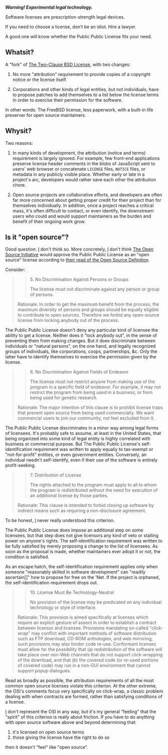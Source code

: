 ***Warning! Experimental legal technology.***

Software licenses are prescription-strength legal devices.

If you need to choose a license, don’t be an idiot. Hire a lawyer.

A good one will know whether the Public Public License fits your need.

## Whatsit?

A "fork" of [The Two-Clause BSD License], with two changes:

1. No more "attribution" requirement to provide copies of a copyright
   notice or the license itself.

2. Corporations and other kinds of legal entities, but not individuals,
   have to propose patches to add themselves to a list below the license
   terms in order to exercise their permission for the software.

[The Two-Clause BSD License]: https://spdx.org/licenses/BSD-2-Clause

In other words: The FreeBSD license, less paperwork, with a built-in
life preserver for open source maintainers.

## Whysit?

Two reasons:

1. In many kinds of development, the attribution (notice and terms)
   requirement is largely ignored. For example, few front-end
   applications preserve license header comments in the blobs of
   JavaScript sent to users' web browser or concatenate `LICENSE` files,
   `NOTICE` files, or metadata in any publicly visible place. Whether
   early or late in a project's arc, developers would rather save each
   other the attribution chore.

2. Open source projects are collaborative efforts, and developers are
   often far more concerned about getting proper credit for their
   project than for themselves individually. In addition, once a
   project reaches a critical mass, it's often difficult to contact,
   or even identify, the downstream users who could and would support
   maintainers as the burden and benefit of their ongoing work grow.

## Is it "open source"?

Good question. [I] don't think so. More concretely, [I] don't think
[The Open Source Initiative] would approve the Public Public License as
an "open source" license according to [their read of the Open Source
Definition][Annotated OSD].

[I]: https://kemitchell.com

[The Open Source Initiative]: https://opensource.org

[Annotated OSD]: https://opensource.org/osd-annotated

Consider:

> > 5\. No Discrimination Against Persons or Groups
> >
> > The license must not discriminate against any person or group of
> > persons.
>
> Rationale: In order to get the maximum benefit from the process, the
> maximum diversity of persons and groups should be equally eligible
> to contribute to open sources. Therefore we forbid any open-source
> license from locking anybody out of the process.

The Public Public License doesn't deny any particular kind of licensee
the ability to get a license. Neither does it "lock anybody out",
in the sense of preventing them from making changes. But it does
discriminate between individuals or "natural persons", on the one
hand, and legally recognized groups of individuals, like corporations,
coops, partnerships, &c. Only the latter have to identify themselves to
exercise the permission given by the license.

> > 6\. No Discrimination Against Fields of Endeavor
> >
> > The license must not restrict anyone from making use of the program
> > in a specific field of endeavor. For example, it may not restrict
> > the program from being used in a business, or from being used for
> > genetic research.
>
> Rationale: The major intention of this clause is to prohibit license
> traps that prevent open source from being used commercially. We want
> commercial users to join our community, not feel excluded from it.

The Public Public License discriminates in a minor way among legal forms
of licensees. It's probably safe to assume, at least in the United
States, that being organized into some kind of legal entity is highly
correlated with business or commercial purpose. But The Public Public
License's self-identification requirement was written to apply equally
to tax-exempt or "not-for-profit" entities, or even government entities.
Conversely, an individual needn't self-identify, even if their use of
the software is entirely profit-seeking.

> > 7\. Distribution of License
> >
> > The rights attached to the program must apply to all to whom the
> > program is redistributed without the need for execution of an
> > additional license by those parties.
>
> Rationale: This clause is intended to forbid closing up software by
> indirect means such as requiring a non-disclosure agreement.

To be honest, [I] never really understood this criterion.

The Public Public License does impose an additional step on some
licensees, but that step does not give licensors any kind of veto or
stalling power on anyone's rights. The self-identification requirement
was written to be fully satisfied by merely proposing a change to the
list of licensees. As soon as the proposal is made, whether maintainers
ever adopt it or not, the condition is satisfied.

As an escape hatch, the self-identification requirement applies only
when someone "reasonably skilled in software development" can "readily
ascertain\[\]" how to propose for free on the 'Net. If the project is
orphaned, the self-identification requirement drops out.

> > 10\. License Must Be Technology-Neutral
> >
> > No provision of the license may be predicated on any individual
> > technology or style of interface.
>
> Rationale: This provision is aimed specifically at licenses which
> require an explicit gesture of assent in order to establish a contract
> between licensor and licensee. Provisions mandating so-called
> "click-wrap" may conflict with important methods of software
> distribution such as FTP download, CD-ROM anthologies, and web
> mirroring; such provisions may also hinder code re-use. Conformant
> licenses must allow for the possibility that (a) redistribution of the
> software will take place over non-Web channels that do not support
> click-wrapping of the download, and that (b) the covered code (or
> re-used portions of covered code) may run in a non-GUI environment
> that cannot support popup dialogues.

Read as broadly as possible, the attribution requirements of all the
most common open source licenses violate this criterion. At the other
extreme, the OSI's comments focus very specifically on click-wrap, a
classic problem dealing with when contracts are formed, rather than
satisfying conditions of a license.

[I] don't represent the OSI in any way, but it's my general "feeling"
that the "spirit" of this criterion is really about friction. If
you have to do anything with open source software above and beyond
determining that:

1. it's licensed on open source terms
2. those giving the license have the right to do so

then it doesn't "feel" like "open source".
